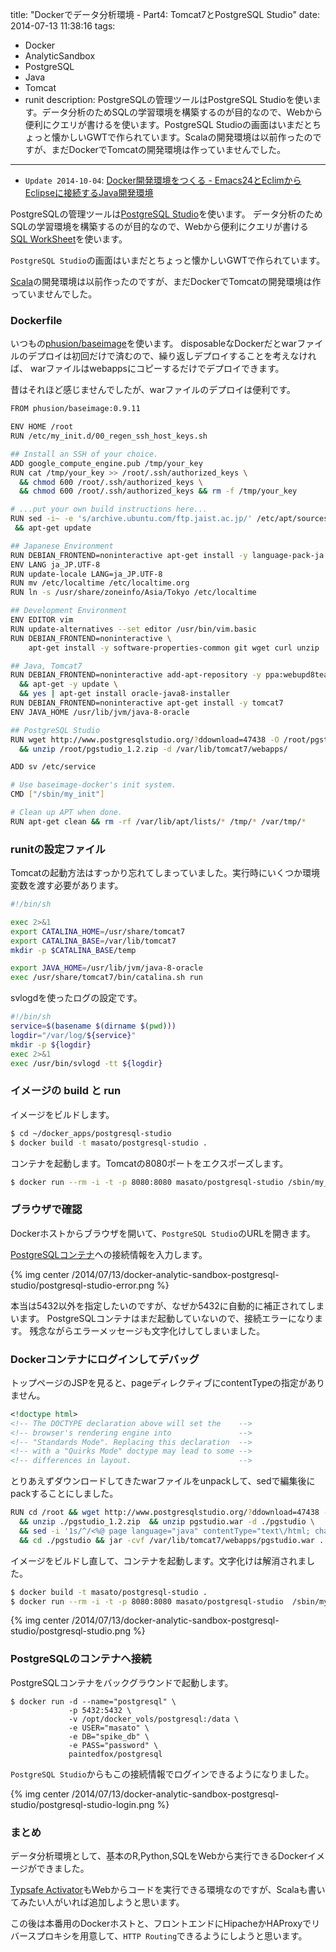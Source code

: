 title: "Dockerでデータ分析環境 - Part4: Tomcat7とPostgreSQL Studio"
date: 2014-07-13 11:38:16
tags:
 - Docker
 - AnalyticSandbox
 - PostgreSQL
 - Java
 - Tomcat
 - runit
description: PostgreSQLの管理ツールはPostgreSQL Studioを使います。データ分析のためSQLの学習環境を構築するのが目的なので、Webから便利にクエリが書けるを使います。PostgreSQL Studioの画面はいまだとちょっと懐かしいGWTで作られています。Scalaの開発環境は以前作ったのですが、まだDockerでTomcatの開発環境は作っていませんでした。
---

* `Update 2014-10-04`: [Docker開発環境をつくる - Emacs24とEclimからEclipseに接続するJava開発環境](/2014/10/04/docker-devenv-emacs24-eclim-java/)

PostgreSQLの管理ツールは[PostgreSQL Studio](http://www.postgresqlstudio.org/)を使います。
データ分析のためSQLの学習環境を構築するのが目的なので、Webから便利にクエリが書ける[SQL WorkSheet](http://www.postgresqlstudio.org/about/features/#worksheet)を使います。

`PostgreSQL Studio`の画面はいまだとちょっと懐かしいGWTで作られています。

[Scala](/2014/06/30/emacs-scala-typesafe-activator-ensime/)の開発環境は以前作ったのですが、まだDockerでTomcatの開発環境は作っていませんでした。

<!-- more -->

### Dockerfile

いつもの[phusion/baseimage](https://registry.hub.docker.com/u/phusion/baseimage/)を使います。
disposableなDockerだとwarファイルのデプロイは初回だけで済むので、繰り返しデプロイすることを考えなければ、
warファイルはwebappsにコピーするだけでデプロイできます。

昔はそれほど感じませんでしたが、warファイルのデプロイは便利です。


``` bash ~/docker_apps/postgresql-studio/Dockerfile
FROM phusion/baseimage:0.9.11

ENV HOME /root
RUN /etc/my_init.d/00_regen_ssh_host_keys.sh

## Install an SSH of your choice.
ADD google_compute_engine.pub /tmp/your_key
RUN cat /tmp/your_key >> /root/.ssh/authorized_keys \
  && chmod 600 /root/.ssh/authorized_keys \
  && chmod 600 /root/.ssh/authorized_keys && rm -f /tmp/your_key

# ...put your own build instructions here...
RUN sed -i~ -e 's/archive.ubuntu.com/ftp.jaist.ac.jp/' /etc/apt/sources.list \
 && apt-get update

## Japanese Environment
RUN DEBIAN_FRONTEND=noninteractive apt-get install -y language-pack-ja
ENV LANG ja_JP.UTF-8
RUN update-locale LANG=ja_JP.UTF-8
RUN mv /etc/localtime /etc/localtime.org
RUN ln -s /usr/share/zoneinfo/Asia/Tokyo /etc/localtime

## Development Environment
ENV EDITOR vim
RUN update-alternatives --set editor /usr/bin/vim.basic
RUN DEBIAN_FRONTEND=noninteractive \
    apt-get install -y software-properties-common git wget curl unzip

## Java, Tomcat7
RUN DEBIAN_FRONTEND=noninteractive add-apt-repository -y ppa:webupd8team/java \
  && apt-get -y update \
  && yes | apt-get install oracle-java8-installer
RUN DEBIAN_FRONTEND=noninteractive apt-get install -y tomcat7
ENV JAVA_HOME /usr/lib/jvm/java-8-oracle

## PostgreSQL Studio
RUN wget http://www.postgresqlstudio.org/?ddownload=47438 -O /root/pgstudio_1.2.zip \
  && unzip /root/pgstudio_1.2.zip -d /var/lib/tomcat7/webapps/

ADD sv /etc/service

# Use baseimage-docker's init system.
CMD ["/sbin/my_init"]

# Clean up APT when done.
RUN apt-get clean && rm -rf /var/lib/apt/lists/* /tmp/* /var/tmp/*
```

### runitの設定ファイル

Tomcatの起動方法はすっかり忘れてしまっていました。実行時にいくつか環境変数を渡す必要があります。

``` bash ~/docker_apps/postgresql-studio/sv/tomcat7/run
#!/bin/sh

exec 2>&1
export CATALINA_HOME=/usr/share/tomcat7
export CATALINA_BASE=/var/lib/tomcat7
mkdir -p $CATALINA_BASE/temp

export JAVA_HOME=/usr/lib/jvm/java-8-oracle
exec /usr/share/tomcat7/bin/catalina.sh run
```

svlogdを使ったログの設定です。

``` bash ~/docker_apps/postgresqlsv/tomcat7/log/run
#!/bin/sh
service=$(basename $(dirname $(pwd)))
logdir="/var/log/${service}"
mkdir -p ${logdir}
exec 2>&1
exec /usr/bin/svlogd -tt ${logdir}
```

### イメージの build と run

イメージをビルドします。

``` bash
$ cd ~/docker_apps/postgresql-studio
$ docker build -t masato/postgresql-studio . 
```

コンテナを起動します。Tomcatの8080ポートをエクスポーズします。

``` bash
$ docker run --rm -i -t -p 8080:8080 masato/postgresql-studio /sbin/my_init bash
```

### ブラウザで確認

Dockerホストからブラウザを開いて、`PostgreSQL Studio`のURLを開きます。

[PostgreSQLコンテナ](/2014/07/12/docker-analytic-sandbox-postgresql/)への接続情報を入力します。

{% img center /2014/07/13/docker-analytic-sandbox-postgresql-studio/postgresql-studio-error.png %}

本当は5432以外を指定したいのですが、なぜか5432に自動的に補正されてしまいます。
PostgreSQLコンテナはまだ起動していないので、接続エラーになります。
残念ながらエラーメッセージも文字化けしてしまいました。

### Dockerコンテナにログインしてデバッグ

トップページのJSPを見ると、pageディレクティブにcontentTypeの指定がありません。

``` jsp /var/lib/tomcat7/webapps/pgstudio/PgStudio.jsp
<!doctype html>
<!-- The DOCTYPE declaration above will set the    -->
<!-- browser's rendering engine into               -->
<!-- "Standards Mode". Replacing this declaration  -->
<!-- with a "Quirks Mode" doctype may lead to some -->
<!-- differences in layout.                        -->
```

とりあえずダウンロードしてきたwarファイルをunpackして、sedで編集後にpackすることにしました。

``` bash ~/docker_apps/postgresql-studio/Dockerfile
RUN cd /root && wget http://www.postgresqlstudio.org/?ddownload=47438 -O ./pgstudio_1.2.zip \
  && unzip ./pgstudio_1.2.zip  && unzip pgstudio.war -d ./pgstudio \
  && sed -i '1s/^/<%@ page language="java" contentType="text\/html; charset=UTF-8" pageEncoding="UTF-8" %>\n/' ./pgstudio/PgStudio.jsp \
  && cd ./pgstudio && jar -cvf /var/lib/tomcat7/webapps/pgstudio.war .
```

イメージをビルドし直して、コンテナを起動します。文字化けは解消されました。

``` bash
$ docker build -t masato/postgresql-studio .
$ docker run --rm -i -t -p 8080:8080 masato/postgresql-studio  /sbin/my_init bash
```


{% img center /2014/07/13/docker-analytic-sandbox-postgresql-studio/postgresql-studio.png %}

### PostgreSQLのコンテナへ接続

PostgreSQLコンテナをバックグラウンドで起動します。

```
$ docker run -d --name="postgresql" \
             -p 5432:5432 \
             -v /opt/docker_vols/postgresql:/data \
             -e USER="masato" \
             -e DB="spike_db" \
             -e PASS="password" \
             paintedfox/postgresql
```

`PostgreSQL Studio`からもこの接続情報でログインできるようになりました。

{% img center /2014/07/13/docker-analytic-sandbox-postgresql-studio/postgresql-studio-login.png %}


### まとめ

データ分析環境として、基本のR,Python,SQLをWebから実行できるDockerイメージができました。

[Typsafe Activator](/2014/06/30/emacs-scala-typesafe-activator-ensime/)もWebからコードを実行できる環境なのですが、Scalaも書いてみたい人がいれば追加しようと思います。

この後は本番用のDockerホストと、フロントエンドにHipacheかHAProxyでリバースプロキシを用意して、`HTTP Routing`できるようにしようと思います。






